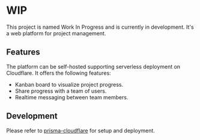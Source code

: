 # WIP

This project is named Work In Progress and is currently in development. It's a web platform for project management.

## Features

The platform can be self-hosted supporting serverless deployment on Cloudflare. It offers the following features:

- Kanban board to visualize project progress.
- Share progress with a team of users.
- Realtime messaging between team members.

## Development

Please refer to [prisma-cloudflare](https://github.com/becem-gharbi/prisma-cloudflare) for setup and deployment.
